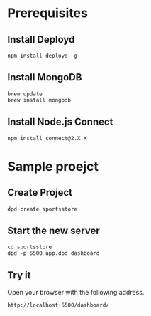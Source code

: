 # Prerequisites
## Install Deployd 
```
npm install deployd -g
```

## Install MongoDB
```
brew update
brew install mongodb
```

## Install Node.js Connect
```
npm install connect@2.X.X
```

# Sample proejct
## Create Project
```
dpd create sportsstore
```

## Start the new server
```
cd sportsstore
dpd -p 5500 app.dpd dashboard
```

## Try it
Open your browser with the following address.
```
http://localhost:5500/dashboard/
```
